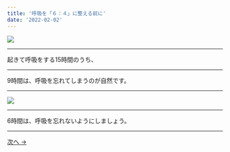 ```yaml
---
title: '呼吸を「６：４」に整える前に'
date: '2022-02-02'
---
```

![](/images/002.jpg)
***
起きて呼吸をする15時間のうち、
***
9時間は、呼吸を忘れてしまうのが自然です。
***
![](/images/002_.jpg)
***
6時間は、呼吸を忘れないようにしましょう。
***
[ 次へ → ](/posts/03)
